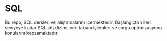 # SQL
Bu repo, SQL dersleri ve alıştırmalarını içermektedir. Başlangıçtan ileri seviyeye kadar SQL sözdizimi, veri tabanı işlemleri ve sorgu optimizasyonu konularını kapsamaktadır.
